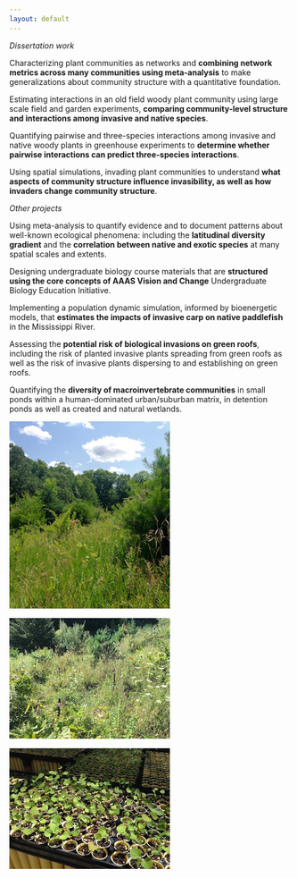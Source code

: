 ```yaml
---
layout: default
---
```


*Dissertation work*

Characterizing plant communities as networks and **combining network metrics across many communities using meta-analysis** to make generalizations about community structure with a quantitative foundation.

Estimating interactions in an old field woody plant community using large scale field and garden experiments, **comparing community-level structure and interactions among invasive and native species**.

Quantifying pairwise and three-species interactions among invasive and native woody plants in greenhouse experiments to **determine whether pairwise interactions can predict three-species interactions**.

Using spatial simulations, invading plant communities to understand **what aspects of community structure influence invasibility, as well as how invaders change community structure**.

*Other projects*

Using meta-analysis to quantify evidence and to document patterns about well-known ecological phenomena: including the **latitudinal diversity gradient** and the **correlation between native and exotic species** at many spatial scales and extents.

Designing undergraduate biology course materials that are **structured using the core concepts of AAAS Vision and Change** Undergraduate Biology Education Initiative.

Implementing a population dynamic simulation, informed by bioenergetic models, that **estimates the impacts of invasive carp on native paddlefish** in the Mississippi River.

Assessing the **potential risk of biological invasions on green roofs**, including the risk of planted invasive plants spreading from green roofs as well as the risk of invasive plants dispersing to and establishing on green roofs.

Quantifying the **diversity of macroinvertebrate communities** in small ponds within a human-dominated urban/suburban matrix, in detention ponds as well as created and natural wetlands.

<p align = "center">

<img src="images/oldfield.jpg"><br>

<img src="images/oldfieldsetup.jpg"><br>

<img src="images/conetainers.jpg">

</p>
